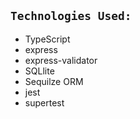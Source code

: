 
## `Technologies Used:`


- TypeScript
- express
- express-validator
- SQLlite
- Sequilze ORM
- jest
- supertest